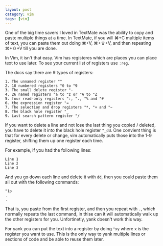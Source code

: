 ```yaml
---
layout: post
category: vim
tags: [vim]
---
```


One of the big time savers I loved in TextMate was the ability to copy and paste multiple things at a time. In TextMate, if you will &#8984;+C multiple items of text, you can paste them out doing &#8984;+V, &#8984;+&#x21E7;+V, and then repeating &#8984;+&#x21E7;+V till you are done.

In Vim, it isn't that easy. Vim has registeres which are places you can place text to use later. To see your current list of registers use `:reg`. 

The docs say there are 9 types of registers:

~~~
1. The unnamed register ""
2. 10 numbered registers "0 to "9
3. The small delete register "-
4. 26 named registers "a to "z or "A to "Z
5. four read-only registers ":, "., "% and "#
6. the expression register "=
7. The selection and drop registers "*, "+ and "~ 
8. The black hole register "_
9. Last search pattern register "/
~~~

If you want to delete a line and not lose the last thing you copied / deleted, you have to delete it into the black hole register `"_dd`. One convient thing is that for every delete or change, vim automatically puts those into the 1-9 register, shifting them up one register each time.

For example, if you had the following lines:

~~~
Line 1
Line 2
Line 3
~~~

And you go down each line and delete it with `dd`, then you could paste them all out with the following commands:

~~~
"1p
.
.
~~~

That is, you paste from the first register, and then you repeat with `.`, which normally repeats the last command, in thise can it will automatically walk up the other registers for you. Unfortinetly, yank doesn't work this way.

For yank you can put the text into a register by doing `"xy` where `x` is the register you want to use. This is the only way to yank multiple lines or sections of code and be able to reuse them later.

